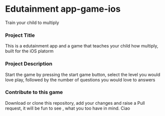 # Edutainment app-game-ios
Train your child to multiply

### Project Title
This is a edutainment app and a game that teaches your child how multiply, built for the iOS platorm

### Project Description
Start the game by pressing the start game button, select the level you would love play, followed by the number of questions you would love to answers

### Contribute to this game
Download or clone this repository, add your changes and raise a Pull request, it will be fun to see , what you too have in mind. Ciao
